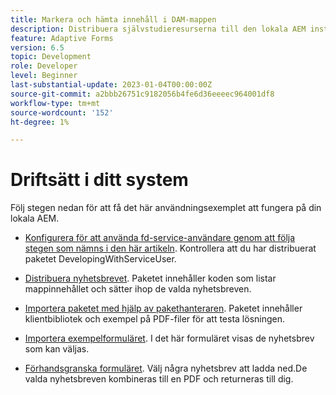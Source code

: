```yaml
---
title: Markera och hämta innehåll i DAM-mappen
description: Distribuera självstudieresurserna till den lokala AEM instansen
feature: Adaptive Forms
version: 6.5
topic: Development
role: Developer
level: Beginner
last-substantial-update: 2023-01-04T00:00:00Z
source-git-commit: a2bbb26751c9182056b4fe6d36eeeec964001df8
workflow-type: tm+mt
source-wordcount: '152'
ht-degree: 1%

---
```


# Driftsätt i ditt system

Följ stegen nedan för att få det här användningsexemplet att fungera på din lokala AEM.

* [Konfigurera för att använda fd-service-användare genom att följa stegen som nämns i den här artikeln](https://experienceleague.adobe.com/docs/experience-manager-learn/forms/adaptive-forms/service-user-tutorial-develop.html?lang=en). Kontrollera att du har distribuerat paketet DevelopingWithServiceUser.

* [Distribuera nyhetsbrevet](assets/Newsletters.core-1.0.0-SNAPSHOT.jar). Paketet innehåller koden som listar mappinnehållet och sätter ihop de valda nyhetsbreven.

* [Importera paketet med hjälp av pakethanteraren](assets/newsletter.zip). Paketet innehåller klientbibliotek och exempel på PDF-filer för att testa lösningen.

* [Importera exempelformuläret](assets/sample-adaptive-form.zip). I det här formuläret visas de nyhetsbrev som kan väljas.

* [Förhandsgranska formuläret](http://localhost:4502/content/dam/formsanddocuments/downloadarchivednewsletters/jcr:content?wcmmode=disabled).
Välj några nyhetsbrev att ladda ned.De valda nyhetsbreven kombineras till en PDF och returneras till dig.




